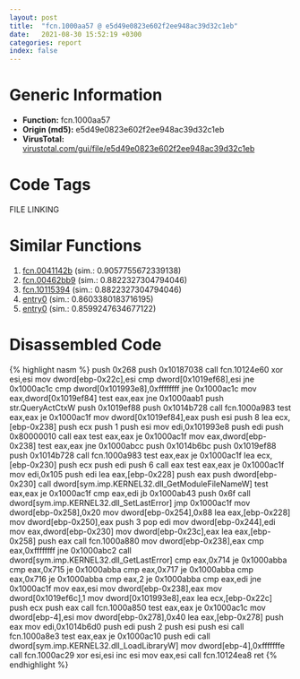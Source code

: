 ```yaml
---
layout: post
title:  "fcn.1000aa57 @ e5d49e0823e602f2ee948ac39d32c1eb"
date:   2021-08-30 15:52:19 +0300
categories: report
index: false
---
```


# Generic Information
- **Function:** fcn.1000aa57
- **Origin (md5):** e5d49e0823e602f2ee948ac39d32c1eb
- **VirusTotal:** [virustotal.com/gui/file/e5d49e0823e602f2ee948ac39d32c1eb][virustotal_ref]

# Code Tags
<span class="tag" id="FILE">FILE</span>
<span class="tag" id="LINKING">LINKING</span>


# Similar Functions

1. [fcn.0041142b][similar_1_ref] (sim.: 0.9057755672339138)
2. [fcn.00462bb9][similar_2_ref] (sim.: 0.8822327304794046)
3. [fcn.10115394][similar_3_ref] (sim.: 0.8822327304794046)
4. [entry0][similar_4_ref] (sim.: 0.8603380183716195)
5. [entry0][similar_5_ref] (sim.: 0.8599247634677122)


# Disassembled Code

{% highlight nasm %}
push 0x268
push 0x10187038
call fcn.10124e60
xor esi,esi
mov dword[ebp-0x22c],esi
cmp dword[0x1019ef68],esi
jne 0x1000ac1c
cmp dword[0x101993e8],0xffffffff
jne 0x1000ac1c
mov eax,dword[0x1019ef84]
test eax,eax
jne 0x1000aab1
push str.QueryActCtxW
push 0x1019ef88
push 0x1014b728
call fcn.1000a983
test eax,eax
je 0x1000ac1f
mov dword[0x1019ef84],eax
push esi
push 8
lea ecx,[ebp-0x238]
push ecx
push 1
push esi
mov edi,0x101993e8
push edi
push 0x80000010
call eax
test eax,eax
je 0x1000ac1f
mov eax,dword[ebp-0x238]
test eax,eax
jne 0x1000abcc
push 0x1014b6bc
push 0x1019ef88
push 0x1014b728
call fcn.1000a983
test eax,eax
je 0x1000ac1f
lea ecx,[ebp-0x230]
push ecx
push edi
push 6
call eax
test eax,eax
je 0x1000ac1f
mov edi,0x105
push edi
lea eax,[ebp-0x228]
push eax
push dword[ebp-0x230]
call dword[sym.imp.KERNEL32.dll_GetModuleFileNameW]
test eax,eax
je 0x1000ac1f
cmp eax,edi
jb 0x1000ab43
push 0x6f
call dword[sym.imp.KERNEL32.dll_SetLastError]
jmp 0x1000ac1f
mov dword[ebp-0x258],0x20
mov dword[ebp-0x254],0x88
lea eax,[ebp-0x228]
mov dword[ebp-0x250],eax
push 3
pop edi
mov dword[ebp-0x244],edi
mov eax,dword[ebp-0x230]
mov dword[ebp-0x23c],eax
lea eax,[ebp-0x258]
push eax
call fcn.1000a880
mov dword[ebp-0x238],eax
cmp eax,0xffffffff
jne 0x1000abc2
call dword[sym.imp.KERNEL32.dll_GetLastError]
cmp eax,0x714
je 0x1000abba
cmp eax,0x715
je 0x1000abba
cmp eax,0x717
je 0x1000abba
cmp eax,0x716
je 0x1000abba
cmp eax,2
je 0x1000abba
cmp eax,edi
jne 0x1000ac1f
mov eax,esi
mov dword[ebp-0x238],eax
mov dword[0x1019ef6c],1
mov dword[0x101993e8],eax
lea ecx,[ebp-0x22c]
push ecx
push eax
call fcn.1000a850
test eax,eax
je 0x1000ac1c
mov dword[ebp-4],esi
mov dword[ebp-0x278],0x40
lea eax,[ebp-0x278]
push eax
mov edi,0x1014b6d0
push edi
push 2
push esi
push esi
call fcn.1000a8e3
test eax,eax
je 0x1000ac10
push edi
call dword[sym.imp.KERNEL32.dll_LoadLibraryW]
mov dword[ebp-4],0xfffffffe
call fcn.1000ac29
xor esi,esi
inc esi
mov eax,esi
call fcn.10124ea8
ret
{% endhighlight %}


[similar_1_ref]: /report/fcn.0041142b@9c2b894b84f59672d8be2e984066f76f
[similar_2_ref]: /report/fcn.00462bb9@ba5ec83721de3ca10b3c9583f3b2c6a1
[similar_3_ref]: /report/fcn.10115394@a0ac129ff3ea4c0dfa9529c259a9502c
[similar_4_ref]: /report/entry0@44e1ffcf4e71f4505c09d520fd75f1e4
[similar_5_ref]: /report/entry0@6c5b0418e4a4c57d99cda47d2717045d
[virustotal_ref]: https://www.virustotal.com/gui/file/e5d49e0823e602f2ee948ac39d32c1eb